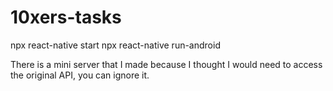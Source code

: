 # 10xers-tasks

npx react-native start
npx react-native run-android

There is a mini server that I made because I thought I would need to access the original API, you can ignore it.
